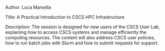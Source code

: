 Author: Luca Marsella

Title: A Practical Introduction to CSCS HPC Infrastructure

Description: 
The session is designed for new users of the CSCS User Lab, explaining how to access CSCS systems and manage efficiently the computing resources.
The content will also address CSCS user policies, how to run batch jobs with Slurm and how to submit requests for support.
